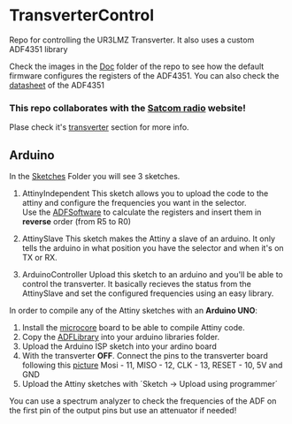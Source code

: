 # TransverterControl

Repo for controlling the UR3LMZ Transverter. It also uses a custom ADF4351 library

Check the images in the [Doc](./Doc) folder of the repo to see how the default firmware configures the registers of the ADF4351.
You can also check the [datasheet](./Doc/adf4351.pdf) of the ADF4351

### This repo collaborates with the [Satcom radio](http://satcomradio.github.io) website!
Plase check it's [transverter](https://satcomradio.github.io/#/transverters/index) section for more info.

## Arduino

In the [Sketches](./Sketches) Folder you will see 3 sketches.

1. AttinyIndependent
This sketch allows you to upload the code to the attiny and configure the frequencies you want in the selector.  
Use the [ADFSoftware](./ADFSoftware) to calculate the registers and insert them in **reverse** order (from R5 to R0)

2. AttinySlave
This sketch makes the Attiny a slave of an arduino. It only tells the arduino in what position you have the selector and when it's on TX or RX.

3. ArduinoController
Upload this sketch to an arduino and you'll be able to control the transverter. It basically recieves the status from the AttinySlave and set the configured frequencies using an easy library.

In order to compile any of the Attiny sketches with an **Arduino UNO**:

1. Install the [microcore](https://github.com/MCUdude/MicroCore) board to be able to compile Attiny code.
2. Copy the [ADFLibrary](./Library) into your arduino libraries folder.
3. Upload the Arduino ISP sketch into your ardino board
4. With the transverter **OFF**. Connect the pins to the transverter board following this [picture](./Doc/adf_pinout.jpg)
	Mosi - 11, MISO - 12, CLK - 13, RESET - 10, 5V and GND
5. Upload the Attiny sketches with ´Sketch -> Upload using programmer´

You can use a spectrum analyzer to check the frequencies of the ADF on the first pin of the output pins but use an attenuator if needed!
